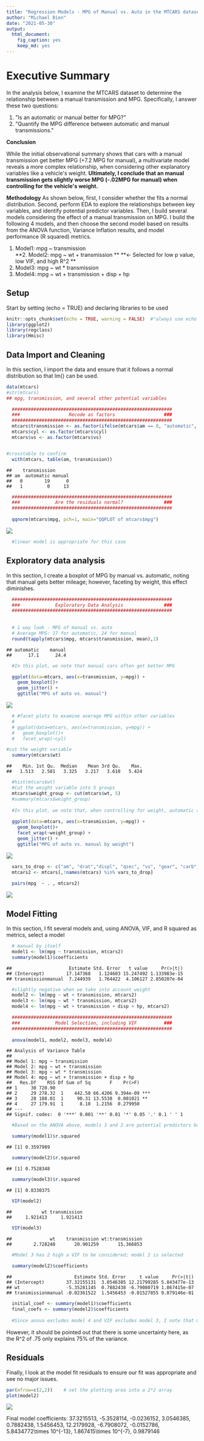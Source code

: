 ```yaml
---
title: "Regression Models - MPG of Manual vs. Auto in the MTCARS dataset"
author: "Michael Bien"
date: "2021-05-30"
output: 
  html_document:
    fig_caption: yes 
    keep_md: yes
---
```


# Executive Summary
In the analysis below, I examine the MTCARS dataset to determine the relationship between a manual transmission and MPG.  Specifically, I answer these two questions: 

1. "Is an automatic or manual better for MPG?"
2. "Quantify the MPG difference between automatic and manual transmissions."

**Conclusion**

While the initial observational summary shows that cars with a manual transmission get better MPG (+7.2 MPG for manual), a multivariate model reveals a more complex relationship, when considering other explanatory variables like a vehicle's weight.  **Ultimately, I conclude that an manual transmission gets slightly worse MPG (-.02MPG for manual) when controlling for the vehicle's weight.**

**Methodology**
As shown below, first, I consider whether the fits a normal distribution.  Second, perform EDA to explore the relationships between key variables, and identify potential predictor variables.  Then, I build several models considering the effect of a manual transmission on MPG.  I build the following 4 models, and then choose the second model based on results from the ANOVA function, Variance Inflation results, and model performance (R squared) metrics.

1. Model1: mpg ~ transmission  
**2. Model2: mpg ~ wt + transmission  **  **<- Selected for low p value, low VIF, and high R^2 **
3. Model3: mpg ~ wt * transmission  
4. Model4: mpg ~ wt + transmission + disp + hp  

## Setup
Start by setting (echo = TRUE) and declaring libraries to be used

```r
knitr::opts_chunk$set(echo = TRUE, warning = FALSE)  #"always use echo = TRUE" for this assignment, per notes
library(ggplot2)
library(regclass)
library(Hmisc)
```

## Data Import and Cleaning

In this section, I import the data and ensure that it follows a normal distribution so that lm() can be used.


```r
data(mtcars)
#str(mtcars)
## mpg, transmission, and several other potential variables

  ###########################################################
  ###                  Recode as factors                  ###
  ###########################################################
  mtcars$transmission <- as.factor(ifelse(mtcars$am == 0, "automatic", "manual"))
  mtcars$cyl <- as.factor(mtcars$cyl)
  mtcars$vs <- as.factor(mtcars$vs)


#crosstable to confirm
  with(mtcars, table(am, transmission))
```

```
##    transmission
## am  automatic manual
##   0        19      0
##   1         0     13
```

```r
  ###########################################################
  ###             Are the residuals normal?               ###
  ###########################################################
  
  qqnorm(mtcars$mpg, pch=1, main="QQPLOT of mtcars$mpg")
```

![](Regression-Models---MTCARS_files/figure-html/data_step-1.png)<!-- -->

```r
  #linear model is appropriate for this case
```

## Exploratory data analysis

In this section, I create a boxplot of MPG by manual vs. automatic, noting that manual gets better mileage; however, faceting by weight, this effect diminishes.


```r
  ###########################################################
  ###             Exploratory Data Analysis               ###
  ###########################################################
  
  
  # 1 way look - MPG of manual vs. auto
  # Average MPG: 17 for automatic, 24 for manual
  round(tapply(mtcars$mpg, mtcars$transmission, mean),1)
```

```
## automatic    manual 
##      17.1      24.4
```

```r
  #In this plot, we note that manual cars often get better MPG

  ggplot(data=mtcars, aes(x=transmission, y=mpg)) + 
    geom_boxplot()+
    geom_jitter() + 
    ggtitle("MPG of auto vs. manual")
```

![](Regression-Models---MTCARS_files/figure-html/EDA-1.png)<!-- -->

```r
  # #facet plots to examine average MPG within other variables
  # 
  # ggplot(data=mtcars, aes(x=transmission, y=mpg)) + 
  #   geom_boxplot()+
  #   facet_wrap(~cyl)

#cut the weight variable
  summary(mtcars$wt)
```

```
##    Min. 1st Qu.  Median    Mean 3rd Qu.    Max. 
##   1.513   2.581   3.325   3.217   3.610   5.424
```

```r
  #hist(mtcars$wt)
  #Cut the weight variable into 5 groups
  mtcars$weight_group <- cut(mtcars$wt, 5)
  #summary(mtcars$weight_group)
  
  #In this plot, we note that, when controlling for weight, automatic and manual perform similarly
  
  ggplot(data=mtcars, aes(x=transmission, y=mpg)) + 
    geom_boxplot()+
    facet_wrap(~weight_group) + 
    geom_jitter() + 
    ggtitle("MPG of auto vs. manual by weight")
```

![](Regression-Models---MTCARS_files/figure-html/EDA-2.png)<!-- -->

```r
  vars_to_drop <- c("am", "drat","displ", "qsec", "vs", "gear", "carb", "weight_group", "cyl")
  mtcars2 <- mtcars[,!names(mtcars) %in% vars_to_drop]
  
  pairs(mpg  ~ . , mtcars2)
```

![](Regression-Models---MTCARS_files/figure-html/EDA-3.png)<!-- -->
  
  
## Model Fitting 

In this section, I fit several models and, using ANOVA, VIF, and R squared as metrics, select a model


```r
  # manual by itself
  model1 <- lm(mpg ~ transmission, mtcars2)
  summary(model1)$coefficients
```

```
##                     Estimate Std. Error   t value     Pr(>|t|)
## (Intercept)        17.147368   1.124603 15.247492 1.133983e-15
## transmissionmanual  7.244939   1.764422  4.106127 2.850207e-04
```

```r
  #slightly negative when we take into account weight
  model2 <- lm(mpg ~ wt + transmission, mtcars2)
  model3 <- lm(mpg ~ wt * transmission, mtcars2)
  model4 <- lm(mpg ~ wt + transmission + disp + hp, mtcars2)

  ###########################################################
  ###             Model Selection, including VIF          ###
  ###########################################################  
  
  anova(model1, model2, model3, model4)
```

```
## Analysis of Variance Table
## 
## Model 1: mpg ~ transmission
## Model 2: mpg ~ wt + transmission
## Model 3: mpg ~ wt * transmission
## Model 4: mpg ~ wt + transmission + disp + hp
##   Res.Df    RSS Df Sum of Sq       F    Pr(>F)    
## 1     30 720.90                                   
## 2     29 278.32  1    442.58 66.4206 9.394e-09 ***
## 3     28 188.01  1     90.31 13.5538  0.001021 ** 
## 4     27 179.91  1      8.10  1.2156  0.279950    
## ---
## Signif. codes:  0 '***' 0.001 '**' 0.01 '*' 0.05 '.' 0.1 ' ' 1
```

```r
  #Based on the ANOVA above, models 3 and 2 are potential predictors based on their p values; model 4 is excluded

  summary(model1)$r.squared
```

```
## [1] 0.3597989
```

```r
  summary(model2)$r.squared
```

```
## [1] 0.7528348
```

```r
  summary(model3)$r.squared
```

```
## [1] 0.8330375
```

```r
  VIF(model2)
```

```
##           wt transmission 
##     1.921413     1.921413
```

```r
  VIF(model3)
```

```
##              wt    transmission wt:transmission 
##        2.728248       20.901259       15.366853
```

```r
  #Model 3 has 2 high a VIF to be considered; model 2 is selected
  
  summary(model2)$coefficients
```

```
##                       Estimate Std. Error     t value     Pr(>|t|)
## (Intercept)        37.32155131  3.0546385 12.21799285 5.843477e-13
## wt                 -5.35281145  0.7882438 -6.79080719 1.867415e-07
## transmissionmanual -0.02361522  1.5456453 -0.01527855 9.879146e-01
```

```r
  initial_coef <- summary(model1)$coefficients
  final_coefs <- summary(model2)$coefficients
  
  #Since anova excludes model 4 and VIF excludes model 3, I note that model 2 yields a parsimonious and trustworthy model.
```

However, it should be pointed out that there is some uncertainty here, as the R^2 of .75 only explains 75% of the variance.


## Residuals

Finally, I look at the model fit residuals to ensure our fit was appropriate and see no major issues.


```r
par(mfrow=c(2,2))    # set the plotting area into a 2*2 array
plot(model2)
```

![](Regression-Models---MTCARS_files/figure-html/residuals-1.png)<!-- -->

Final model coefficients: 37.3215513, -5.3528114, -0.0236152, 3.0546385, 0.7882438, 1.5456453, 12.2179928, -6.7908072, -0.0152786, 5.8434772\times 10^{-13}, 1.867415\times 10^{-7}, 0.9879146
